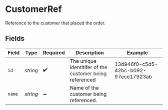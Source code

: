# CustomerRef

Reference to the customer that placed the order.


## Fields

| Field                                                   | Type                                                    | Required                                                | Description                                             | Example                                                 |
| ------------------------------------------------------- | ------------------------------------------------------- | ------------------------------------------------------- | ------------------------------------------------------- | ------------------------------------------------------- |
| `id`                                                    | *string*                                                | :heavy_check_mark:                                      | The unique identitifer of the customer being referenced | 13d946f0-c5d5-42bc-b092-97ece17923ab                    |
| `name`                                                  | *string*                                                | :heavy_minus_sign:                                      | Name of the customer being referenced.                  |                                                         |